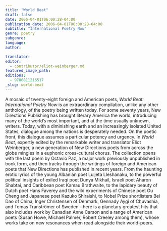 ```yaml
---
title: "World Beat"
draft: false
date: 2006-04-01T06:00:28-04:00
publication_date: 2006-04-01T06:00:28-04:00
subtitle: "International Poetry Now"
genre: poetry
subgenre:
language:
author:

translator:
editor:
  - contributor/eliot-weinberger.md
featured_image_path:
editions:
  - 9780811216517
_slug: world-beat
---
```


A mosaic of twenty-eight foreign and American poets, _World Beat: International Poetry Now_ is an extraordinary compilation, unlike any other anthology, of the poetry being written today. For some seventy years, New Directions Publishing has brought literary America the world, introducing many of the world’s most important, and at the time usually unknown, writers. Today, with a diminishing earth and an increasingly isolated United States, dialogue among the nations is desperately needed. On the poetic front, this dialogue assumes a particular potency and urgency. In _World Beat_, expertly edited by the remarkable writer and translator Eliot Weinberger, a new generation of New Directions poets from across the globe mingles in a euphonic cross-cultural chorus. The collection opens with the last poem by Octavio Paz, a major work previously unpublished in book form, and then tracks through the writings of foreign and American poets that New Directions has published in recent years. From the haunting erotic lyrics of the young Albanian poet Luljeta Lleshanaku, to the powerful political insights of exiled Iraqi poet Dunya Mikhail, Israeli poet Aharon Shabtai, and Caribbean poet Kamau Brathwaite, to the lapidary beauty of Dutch poet Hans Faverey and the wild experiments of Chinese poet Gu Cheng and Japanese poet Kazuko Shiraishi, to Nobel Prize shortlisters Bei Dao of China, Inger Christensen of Denmark, Gennady Aygi of Chuvashia, and Tomas Tranströmer of Sweden—here is a planetary greatest hits that also includes work by Canadian Anne Carson and a range of American poets (Susan Howe, Michael Palmer, Robert Creeley among them), whose works take on new resonances when read alongside their world-peers.

